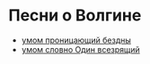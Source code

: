 # Песни о Волгине

- [умом проницающий бездны](Digital_Quest_gomer_song.md)
- [умом словно Один всезрящий](Digital_Quest_viking_song.md)
